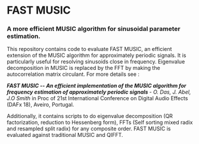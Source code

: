 # FAST MUSIC
<h3>A more efficient MUSIC algorithm for sinusoidal parameter estimation.</h3>

<p>This repository contains code to evaluate FAST MUSIC, an efficient extension of the MUSIC algorithm for approximately periodic signals.
It is particularly useful for resolving sinusoids close in frequency. Eigenvalue decomposition in MUSIC is replaced by the FFT by making the
autocorrelation matrix circulant. For more details see :

<i> <b> FAST MUSIC -- An efficient implementation of the MUSIC algorithm for frequency estimation of approximately periodic signals </b>- O. Das, J. Abel, J.O Smith </i> in Proc of 21st International Conference on Digital Audio Effects (DAFx 18), Aveiro, Portugal.

Additionally, it contains scripts to do eigenvalue decomposition (QR factorization, reduction to Hessenberg form), FFTs (Self sorting mixed radix and resampled split radix) for any composite order.
FAST MUSIC is evaluated against traditional MUSIC and QIFFT.
